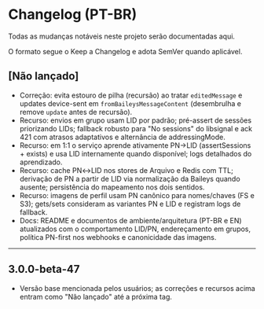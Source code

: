 # Changelog (PT-BR)

Todas as mudanças notáveis neste projeto serão documentadas aqui.

O formato segue o Keep a Changelog e adota SemVer quando aplicável.

## [Não lançado]

- Correção: evita estouro de pilha (recursão) ao tratar `editedMessage` e updates device-sent em `fromBaileysMessageContent` (desembrulha e remove `update` antes de recursão).
- Recurso: envios em grupo usam LID por padrão; pré-assert de sessões priorizando LIDs; fallback robusto para "No sessions" do libsignal e ack 421 com atrasos adaptativos e alternância de addressingMode.
- Recurso: em 1:1 o serviço aprende ativamente PN→LID (assertSessions + exists) e usa LID internamente quando disponível; logs detalhados do aprendizado.
- Recurso: cache PN↔LID nos stores de Arquivo e Redis com TTL; derivação de PN a partir de LID via normalização da Baileys quando ausente; persistência do mapeamento nos dois sentidos.
- Recurso: imagens de perfil usam PN canônico para nomes/chaves (FS e S3); gets/sets consideram as variantes PN e LID e registram logs de fallback.
- Docs: README e documentos de ambiente/arquitetura (PT-BR e EN) atualizados com o comportamento LID/PN, endereçamento em grupos, política PN-first nos webhooks e canonicidade das imagens.

---

## 3.0.0-beta-47

- Versão base mencionada pelos usuários; as correções e recursos acima entram como "Não lançado" até a próxima tag.

